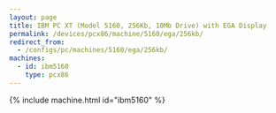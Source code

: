 ```yaml
---
layout: page
title: IBM PC XT (Model 5160, 256Kb, 10Mb Drive) with EGA Display
permalink: /devices/pcx86/machine/5160/ega/256kb/
redirect_from:
  - /configs/pc/machines/5160/ega/256kb/
machines:
  - id: ibm5160
    type: pcx86
---
```


{% include machine.html id="ibm5160" %}
